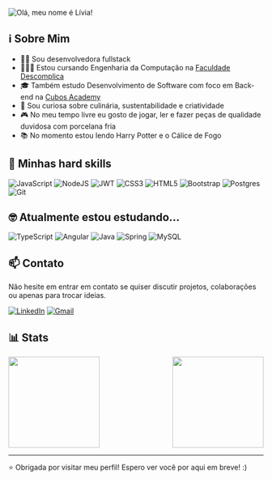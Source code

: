 ![Olá, meu nome é Lívia!](https://github.com/livnascimento/livnascimento/assets/51425339/15b32126-fb4e-4190-9402-814a5a008d41)

## ℹ Sobre Mim

- 👩‍💻 Sou desenvolvedora fullstack
- 👩🏻‍🎓 Estou cursando Engenharia da Computação na [Faculdade Descomplica](https://descomplica.com.br/faculdade/a/)
- 🎓 Também estudo Desenvolvimento de Software com foco em Back-end na [Cubos Academy](https://cubos.academy/)
- 🔎 Sou curiosa sobre culinária, sustentabilidade e criatividade
- 🎮 No meu tempo livre eu gosto de jogar, ler e fazer peças de qualidade duvidosa com porcelana fria
- 📚 No momento estou lendo Harry Potter e o Cálice de Fogo

## 🔧 Minhas hard skills

![JavaScript](https://img.shields.io/badge/javascript-%23323330.svg?style=for-the-badge&logo=javascript&logoColor=%23F7DF1E)
![NodeJS](https://img.shields.io/badge/node.js-6DA55F?style=for-the-badge&logo=node.js&logoColor=white)
![JWT](https://img.shields.io/badge/JWT-000000?style=for-the-badge&logo=JSON%20web%20tokens&logoColor=white)
![CSS3](https://img.shields.io/badge/css3-%231572B6.svg?style=for-the-badge&logo=css3&logoColor=white)
![HTML5](https://img.shields.io/badge/html5-%23E34F26.svg?style=for-the-badge&logo=html5&logoColor=white)
![Bootstrap](https://img.shields.io/badge/bootstrap-%238511FA.svg?style=for-the-badge&logo=bootstrap&logoColor=white)
![Postgres](https://img.shields.io/badge/postgres-%23316192.svg?style=for-the-badge&logo=postgresql&logoColor=white)
![Git](https://img.shields.io/badge/git-%23F05033.svg?style=for-the-badge&logo=git&logoColor=white)

## 🤓 Atualmente estou estudando...

![TypeScript](https://img.shields.io/badge/typescript-%23007ACC.svg?style=for-the-badge&logo=typescript&logoColor=white)
![Angular](https://img.shields.io/badge/angular-%23DD0031.svg?style=for-the-badge&logo=angular&logoColor=white)
![Java](https://img.shields.io/badge/java-%23ED8B00.svg?style=for-the-badge&logo=openjdk&logoColor=white)
![Spring](https://img.shields.io/badge/spring-%236DB33F.svg?style=for-the-badge&logo=spring&logoColor=white)
![MySQL](https://img.shields.io/badge/mysql-%2300f.svg?style=for-the-badge&logo=mysql&logoColor=white)

## 📫 Contato

Não hesite em entrar em contato se quiser discutir projetos, colaborações ou apenas para trocar ideias.

[![LinkedIn](https://img.shields.io/badge/linkedin-%230077B5.svg?style=for-the-badge&logo=linkedin&logoColor=white)](https://www.linkedin.com/in/liviarnascimento)
[![Gmail](https://img.shields.io/badge/Gmail-D14836?style=for-the-badge&logo=gmail&logoColor=white)](mailto:liviaraianen@gmail.com)

## 📊 Stats

<div style="display: flex; justify-content: space-between;">
    <img src="https://github-readme-stats.vercel.app/api/top-langs/?username=livnascimento&theme=dracula&layout=compact" height="180em">
    <img src="https://github-readme-stats.vercel.app/api?username=livnascimento&show_icons=true&theme=dracula" height="180em">
</div>

---

⭐️ Obrigada por visitar meu perfil! Espero ver você por aqui em breve! :) 
